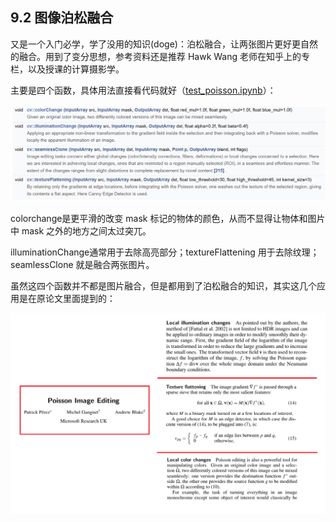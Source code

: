 ## 9.2 图像泊松融合

又是一个入门必学，学了没用的知识(doge)：泊松融合，让两张图片更好更自然的融合。用到了变分思想，参考资料还是推荐 Hawk Wang 老师在知乎上的专栏，以及授课的计算摄影学。

主要是四个函数，具体用法直接看代码就好（[test_poisson.ipynb](../code/test_poisson.ipynb)）：

![1722939518435](image/9.2/1722939518435.png)

colorchange是更平滑的改变 mask 标记的物体的颜色，从而不显得让物体和图片中 mask 之外的地方之间太过突兀。

illuminationChange通常用于去除高亮部分；textureFlattening 用于去除纹理；seamlessClone 就是融合两张图片。

虽然这四个函数并不都是图片融合，但是都用到了泊松融合的知识，其实这几个应用是在原论文里面提到的：

![1723124218871](image/9.2/1723124218871.png)
